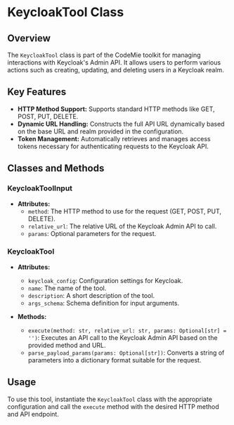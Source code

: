 # KeycloakTool Class

## Overview
The `KeycloakTool` class is part of the CodeMie toolkit for managing interactions with Keycloak's Admin API. It allows users to perform various actions such as creating, updating, and deleting users in a Keycloak realm.

## Key Features
- **HTTP Method Support:** Supports standard HTTP methods like GET, POST, PUT, DELETE.
- **Dynamic URL Handling:** Constructs the full API URL dynamically based on the base URL and realm provided in the configuration.
- **Token Management:** Automatically retrieves and manages access tokens necessary for authenticating requests to the Keycloak API.

## Classes and Methods
### KeycloakToolInput
- **Attributes:**
  - `method`: The HTTP method to use for the request (GET, POST, PUT, DELETE).
  - `relative_url`: The relative URL of the Keycloak Admin API to call.
  - `params`: Optional parameters for the request.

### KeycloakTool
- **Attributes:**
  - `keycloak_config`: Configuration settings for Keycloak.
  - `name`: The name of the tool.
  - `description`: A short description of the tool.
  - `args_schema`: Schema definition for input arguments.

- **Methods:**
  - `execute(method: str, relative_url: str, params: Optional[str] = '')`: Executes an API call to the Keycloak Admin API based on the provided method and URL.
  - `parse_payload_params(params: Optional[str])`: Converts a string of parameters into a dictionary format suitable for the request.

## Usage
To use this tool, instantiate the `KeycloakTool` class with the appropriate configuration and call the `execute` method with the desired HTTP method and API endpoint.